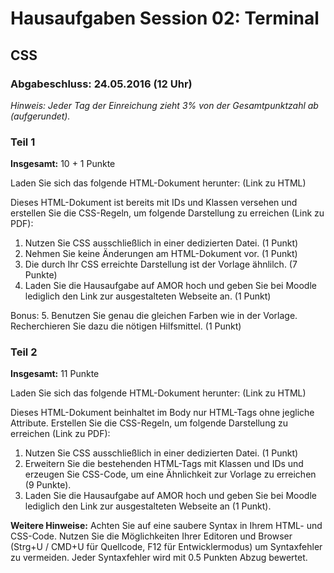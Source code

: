 # Hausaufgaben Session 02: Terminal

## CSS

### Abgabeschluss: 24.05.2016 (12 Uhr)

*Hinweis: Jeder Tag der Einreichung zieht 3% von der Gesamtpunktzahl ab (aufgerundet).*

### Teil 1

**Insgesamt:** 10 + 1 Punkte

Laden Sie sich das folgende HTML-Dokument herunter: (Link zu HTML)

Dieses HTML-Dokument ist bereits mit IDs und Klassen versehen und erstellen Sie die CSS-Regeln, um folgende Darstellung zu erreichen (Link zu PDF):
1. Nutzen Sie CSS ausschließlich in einer dedizierten Datei. (1 Punkt)
2. Nehmen Sie keine Änderungen am HTML-Dokument vor. (1 Punkt)
3. Die durch Ihr CSS erreichte Darstellung ist der Vorlage ähnlilch. (7 Punkte)
4. Laden Sie die Hausaufgabe auf AMOR hoch und geben Sie bei Moodle lediglich den Link zur ausgestalteten Webseite an. (1 Punkt)

Bonus:
5. Benutzen Sie genau die gleichen Farben wie in der Vorlage. Recherchieren Sie dazu die nötigen Hilfsmittel. (1 Punkt)

### Teil 2

**Insgesamt:** 11 Punkte

Laden Sie sich das folgende HTML-Dokument herunter: (Link zu HTML)

Dieses HTML-Dokument beinhaltet im Body nur HTML-Tags ohne jegliche Attribute. Erstellen Sie die CSS-Regeln, um folgende Darstellung zu erreichen (Link zu PDF):
1. Nutzen Sie CSS ausschließlich in einer dedizierten Datei. (1 Punkt)
2. Erweitern Sie die bestehenden HTML-Tags mit Klassen und IDs und erzeugen Sie CSS-Code, um eine Ähnlichkeit zur Vorlage zu erreichen (9 Punkte).
3. Laden Sie die Hausaufgabe auf AMOR hoch und geben Sie bei Moodle lediglich den Link zur ausgestalteten Webseite an (1 Punkt).


**Weitere Hinweise:** Achten Sie auf eine saubere Syntax in Ihrem HTML- und CSS-Code. Nutzen Sie die Möglichkeiten Ihrer Editoren
und Browser (Strg+U / CMD+U für Quellcode, F12 für Entwicklermodus) um Syntaxfehler zu vermeiden. Jeder Syntaxfehler wird mit 0.5 Punkten Abzug bewertet.





